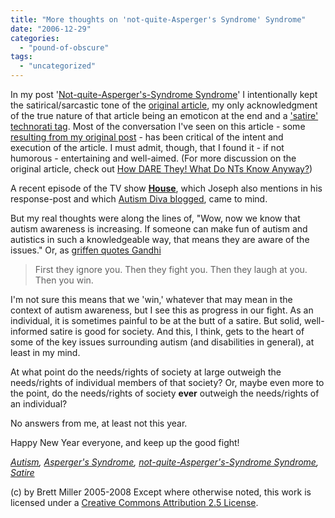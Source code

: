 ```yaml
---
title: "More thoughts on 'not-quite-Asperger's Syndrome' Syndrome"
date: "2006-12-29"
categories: 
  - "pound-of-obscure"
tags: 
  - "uncategorized"
---
```


In my post '[Not-quite-Asperger's-Syndrome Syndrome](http://29marbles.blogspot.com/2006/12/not-quite-aspergers-syndrome-syndrome.html)' I intentionally kept the satirical/sarcastic tone of the [original article](http://www.ridiculopathy.com/news_detail.php?id=1725), my only acknowledgment of the true nature of that article being an emoticon at the end and a ['satire' technorati tag](http://technorati.com/tag/satire). Most of the conversation I've seen on this article - some [resulting from my original post](http://autismnaturalvariation.blogspot.com/2006/12/on-validity-of-self-diagnoses.html) - has been critical of the intent and execution of the article. I must admit, though, that I found it - if not humorous - entertaining and well-aimed. (For more discussion on the original article, check out [How DARE They! What Do NTs Know Anyway?](http://community.livejournal.com/asperger/1365773.html))  
  
A recent episode of the TV show **[House](http://blogcritics.org/archives/2006/09/27/092103.php)**, which Joseph also mentions in his response-post and which [Autism Diva blogged](http://autismdiva.blogspot.com/2006/09/autism-in-house.html), came to mind.  
  
But my real thoughts were along the lines of, "Wow, now we know that autism awareness is increasing. If someone can make fun of autism and autistics in such a knowledgeable way, that means they are aware of the issues." Or, as [griffen quotes Gandhi](http://community.livejournal.com/asperger/1365773.html?thread=23286541#t23286541)

> First they ignore you. Then they fight you. Then they laugh at you. Then you win.

I'm not sure this means that we 'win,' whatever that may mean in the context of autism awareness, but I see this as progress in our fight. As an individual, it is sometimes painful to be at the butt of a satire. But solid, well-informed satire is good for society. And this, I think, gets to the heart of some of the key issues surrounding autism (and disabilities in general), at least in my mind.  
  
At what point do the needs/rights of society at large outweigh the needs/rights of individual members of that society? Or, maybe even more to the point, do the needs/rights of society **ever** outweigh the needs/rights of an individual?  
  
No answers from me, at least not this year.  
  
Happy New Year everyone, and keep up the good fight!  
  
_[Autism](http://technorati.com/tag/autism), [Asperger's Syndrome](http://technorati.com/tag/Asperger), [not-quite-Asperger's-Syndrome Syndrome](http://technorati.com/tag/not-quite-Asperger%27s-Syndrome+Syndrome), [Satire](http://technorati.com/tag/satire)_

(c) by Brett Miller 2005-2008 Except where otherwise noted, this work is licensed under a [Creative Commons Attribution 2.5 License](http://creativecommons.org/licenses/by/2.5/).
